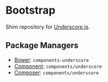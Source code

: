 Bootstrap
=========

Shim repository for [Underscore.js](http://underscorejs.org).

Package Managers
----------------

* [Bower](http://bower.io): `components-underscore`
* [Component](https://github.com/component/component): `components/underscore`
* [Composer](http://packagist.org/packages/components/underscore): `components/underscore`
